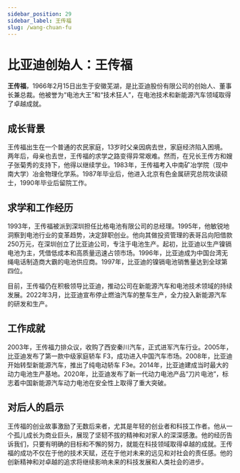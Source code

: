 ```yaml
---
sidebar_position: 29
sidebar_label: 王传福
slug: /wang-chuan-fu
---
```


# 比亚迪创始人：王传福

**王传福**，1966年2月15日出生于安徽芜湖，是比亚迪股份有限公司的创始人、董事长兼总裁。他被誉为“电池大王”和“技术狂人”，在电池技术和新能源汽车领域取得了卓越成就。

## 成长背景

王传福出生在一个普通的农民家庭，13岁时父亲因病去世，家庭经济陷入困境。两年后，母亲也去世，王传福的求学之路变得异常艰难。然而，在兄长王传方和嫂子张菊秀的支持下，他得以继续学业。1983年，王传福考入中南矿冶学院（现中南大学）冶金物理化学系。1987年毕业后，他进入北京有色金属研究总院攻读硕士，1990年毕业后留院工作。

## 求学和工作经历

1993年，王传福被派到深圳担任比格电池有限公司的总经理。1995年，他敏锐地洞察到电池行业的变革趋势，决定辞职创业。他向其做投资管理的表哥吕向阳借款250万元，在深圳创立了比亚迪公司，专注于电池生产。起初，比亚迪以生产镍镉电池为主，凭借低成本和高质量迅速占领市场。1996年，比亚迪成为中国台湾无绳电话制造商大霸的电池供应商。1997年，比亚迪的镍镉电池销售量达到全球第四位。

目前，王传福仍在积极领导比亚迪，推动公司在新能源汽车和电池技术领域的持续发展。2022年3月，比亚迪宣布停止燃油汽车的整车生产，全力投入新能源汽车的研发和生产。

## 工作成就

2003年，王传福力排众议，收购了西安秦川汽车，正式进军汽车行业。2005年，比亚迪发布了第一款中级家庭轿车 F3，成功进入中国汽车市场。2008年，比亚迪开始转型新能源汽车，推出了纯电动轿车 F3e。2014年，比亚迪建成当时最大的动力电池生产基地。2020年，比亚迪发布了新一代动力电池产品“刀片电池”，标志着中国新能源汽车动力电池在安全性上取得了重大突破。

## 对后人的启示

王传福的创业故事激励了无数后来者，尤其是年轻的创业者和科技工作者。他从一个孤儿成长为商业巨头，展现了坚韧不拔的精神和对家人的深深感激。他的经历告诉我们，只要有明确的目标和不懈的努力，就能在科技领域取得卓越的成就。王传福的成功不仅在于他的技术天赋，还在于他对未来的远见和对社会的责任感。他的创新精神和对卓越的追求将继续影响未来的科技发展和人类社会的进步。
